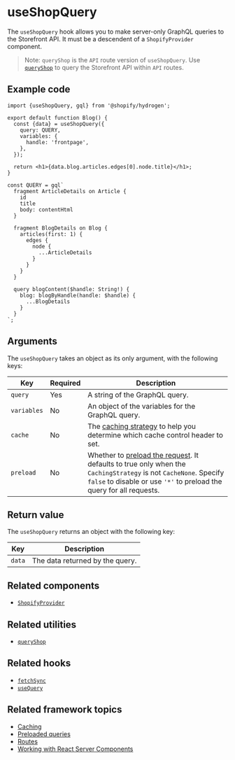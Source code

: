 # useShopQuery


The `useShopQuery` hook allows you to make server-only GraphQL queries to the Storefront API. It must be a descendent of a `ShopifyProvider` component.

> Note:
> `queryShop` is the `API` route version of `useShopQuery`. Use [`queryShop`](/docs/utilities/queryshop) to query the Storefront API within `API` routes.

## Example code

```tsx
import {useShopQuery, gql} from '@shopify/hydrogen';

export default function Blog() {
  const {data} = useShopQuery({
    query: QUERY,
    variables: {
      handle: 'frontpage',
    },
  });

  return <h1>{data.blog.articles.edges[0].node.title}</h1>;
}

const QUERY = gql`
  fragment ArticleDetails on Article {
    id
    title
    body: contentHtml
  }

  fragment BlogDetails on Blog {
    articles(first: 1) {
      edges {
        node {
          ...ArticleDetails
        }
      }
    }
  }

  query blogContent($handle: String!) {
    blog: blogByHandle(handle: $handle) {
      ...BlogDetails
    }
  }
`;
```

## Arguments

The `useShopQuery` takes an object as its only argument, with the following keys:

| Key         | Required | Description                                                                                                                                                                                                                                                         |
| ----------- | -------- | ------------------------------------------------------------------------------------------------------------------------------------------------------------------------------------------------------------------------------------------------------------------- |
| `query`     | Yes      | A string of the GraphQL query.                                                                                                                                                                                                                                      |
| `variables` | No       | An object of the variables for the GraphQL query.                                                                                                                                                                                                                   |
| `cache`     | No       | The [caching strategy](https://shopify.dev/custom-storefronts/hydrogen/querying/cache#caching-strategies) to help you determine which cache control header to set.                                                                                                 |
| `preload`   | No       | Whether to [preload the request](https://shopify.dev/custom-storefronts/hydrogen/querying/preloaded-queries). It defaults to true only when the `CachingStrategy` is not `CacheNone`. Specify `false` to disable or use `'*'` to preload the query for all requests. |

## Return value

The `useShopQuery` returns an object with the following key:

| Key    | Description                     |
| ------ | ------------------------------- |
| `data` | The data returned by the query. |

## Related components

- [`ShopifyProvider`](/docs/components/global/shopifyprovider)

## Related utilities

- [`queryShop`](/docs/utilities/queryshop)

## Related hooks

- [`fetchSync`](/docs/hooks/global/fetchsync)
- [`useQuery`](/docs/hooks/global/usequery)

## Related framework topics

- [Caching](https://shopify.dev/custom-storefronts/hydrogen/querying/cache)
- [Preloaded queries](https://shopify.dev/custom-storefronts/hydrogen/querying/preloaded-queries)
- [Routes](https://shopify.dev/custom-storefronts/hydrogen/routing)
- [Working with React Server Components](https://shopify.dev/custom-storefronts/hydrogen/react-server-components/work-with-rsc)
